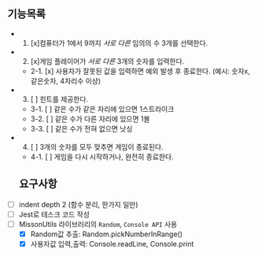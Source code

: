 ## 기능목록
- 1. [x]컴퓨터가 1에서 9까지 *서로 다른* 임의의 수 3개를 선택한다.
- 2. [x]게임 플레이어가 *서로 다른* 3개의 숫자를 입력한다.
  - 2-1. [x] 사용자가 잘못된 값을 입력하면 예외 발생 후 종료한다. (예시: 숫자x, 같은숫자, 4자리수 이상)
- 3. [ ] 힌트를 제공한다.
  - 3-1. [ ] 같은 수가 같은 자리에 있으면 1스트라이크
  - 3-2. [ ] 같은 수가 다른 자리에 있으면 1볼
  - 3-3. [ ] 같은 수가 전혀 없으면 낫싱
- 4. [ ] 3개의 숫자를 모두 맞추면 게임이 종료된다.
  - 4-1. [ ] 게임을 다시 시작하거나, 완전히 종료한다.

  ## 요구사항 
- [ ] indent depth 2 (함수 분리, 한가지 일만)
- [ ] Jest로 테스크 코드 작성
- [ ] MissonUtils 라이브러리의 `Random`, `Console API` 사용
  - [x] Random값 추출: Random.pickNumberInRange() 
  - [x] 사용자값 입력,출력: Console.readLine, Console.print
